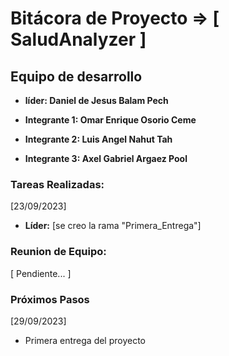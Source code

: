 # Bitácora de Proyecto => [ SaludAnalyzer ]

## Equipo de desarrollo

- **líder: Daniel de Jesus Balam Pech**

- **Integrante 1: Omar Enrique Osorio Ceme**
- **Integrante 2: Luis Angel Nahut Tah**
- **Integrante 3: Axel Gabriel Argaez Pool**

### Tareas Realizadas:

[23/09/2023]

- **Líder:** [se creo la rama "Primera_Entrega"]

### Reunion de Equipo:

[ Pendiente... ]

### Próximos Pasos

[29/09/2023]
- Primera entrega del proyecto